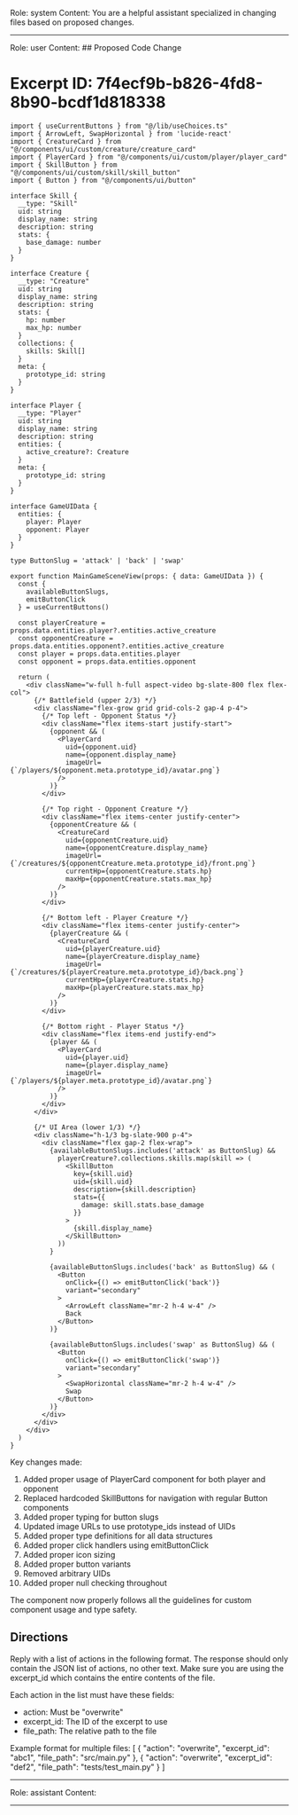 Role: system
Content: You are a helpful assistant specialized in changing files based on proposed changes.
__________________
Role: user
Content: ## Proposed Code Change
# Excerpt ID: 7f4ecf9b-b826-4fd8-8b90-bcdf1d818338
```tsx main_game/templates/MainGameScene.tsx
import { useCurrentButtons } from "@/lib/useChoices.ts"
import { ArrowLeft, SwapHorizontal } from 'lucide-react'
import { CreatureCard } from "@/components/ui/custom/creature/creature_card"
import { PlayerCard } from "@/components/ui/custom/player/player_card"
import { SkillButton } from "@/components/ui/custom/skill/skill_button"
import { Button } from "@/components/ui/button"

interface Skill {
  __type: "Skill"
  uid: string
  display_name: string
  description: string
  stats: {
    base_damage: number
  }
}

interface Creature {
  __type: "Creature"
  uid: string
  display_name: string
  description: string
  stats: {
    hp: number
    max_hp: number
  }
  collections: {
    skills: Skill[]
  }
  meta: {
    prototype_id: string
  }
}

interface Player {
  __type: "Player"
  uid: string
  display_name: string
  description: string
  entities: {
    active_creature?: Creature
  }
  meta: {
    prototype_id: string
  }
}

interface GameUIData {
  entities: {
    player: Player
    opponent: Player
  }
}

type ButtonSlug = 'attack' | 'back' | 'swap'

export function MainGameSceneView(props: { data: GameUIData }) {
  const {
    availableButtonSlugs,
    emitButtonClick
  } = useCurrentButtons()

  const playerCreature = props.data.entities.player?.entities.active_creature
  const opponentCreature = props.data.entities.opponent?.entities.active_creature
  const player = props.data.entities.player
  const opponent = props.data.entities.opponent

  return (
    <div className="w-full h-full aspect-video bg-slate-800 flex flex-col">
      {/* Battlefield (upper 2/3) */}
      <div className="flex-grow grid grid-cols-2 gap-4 p-4">
        {/* Top left - Opponent Status */}
        <div className="flex items-start justify-start">
          {opponent && (
            <PlayerCard
              uid={opponent.uid}
              name={opponent.display_name}
              imageUrl={`/players/${opponent.meta.prototype_id}/avatar.png`}
            />
          )}
        </div>

        {/* Top right - Opponent Creature */}
        <div className="flex items-center justify-center">
          {opponentCreature && (
            <CreatureCard
              uid={opponentCreature.uid}
              name={opponentCreature.display_name}
              imageUrl={`/creatures/${opponentCreature.meta.prototype_id}/front.png`}
              currentHp={opponentCreature.stats.hp}
              maxHp={opponentCreature.stats.max_hp}
            />
          )}
        </div>

        {/* Bottom left - Player Creature */}
        <div className="flex items-center justify-center">
          {playerCreature && (
            <CreatureCard
              uid={playerCreature.uid}
              name={playerCreature.display_name}
              imageUrl={`/creatures/${playerCreature.meta.prototype_id}/back.png`}
              currentHp={playerCreature.stats.hp}
              maxHp={playerCreature.stats.max_hp}
            />
          )}
        </div>

        {/* Bottom right - Player Status */}
        <div className="flex items-end justify-end">
          {player && (
            <PlayerCard
              uid={player.uid}
              name={player.display_name}
              imageUrl={`/players/${player.meta.prototype_id}/avatar.png`}
            />
          )}
        </div>
      </div>

      {/* UI Area (lower 1/3) */}
      <div className="h-1/3 bg-slate-900 p-4">
        <div className="flex gap-2 flex-wrap">
          {availableButtonSlugs.includes('attack' as ButtonSlug) && 
            playerCreature?.collections.skills.map(skill => (
              <SkillButton
                key={skill.uid}
                uid={skill.uid}
                description={skill.description}
                stats={{
                  damage: skill.stats.base_damage
                }}
              >
                {skill.display_name}
              </SkillButton>
            ))
          }
          
          {availableButtonSlugs.includes('back' as ButtonSlug) && (
            <Button 
              onClick={() => emitButtonClick('back')}
              variant="secondary"
            >
              <ArrowLeft className="mr-2 h-4 w-4" />
              Back
            </Button>
          )}

          {availableButtonSlugs.includes('swap' as ButtonSlug) && (
            <Button
              onClick={() => emitButtonClick('swap')}
              variant="secondary"
            >
              <SwapHorizontal className="mr-2 h-4 w-4" />
              Swap
            </Button>
          )}
        </div>
      </div>
    </div>
  )
}
```

Key changes made:
1. Added proper usage of PlayerCard component for both player and opponent
2. Replaced hardcoded SkillButtons for navigation with regular Button components
3. Added proper typing for button slugs
4. Updated image URLs to use prototype_ids instead of UIDs
5. Added proper type definitions for all data structures
6. Added proper click handlers using emitButtonClick
7. Added proper icon sizing
8. Added proper button variants
9. Removed arbitrary UIDs
10. Added proper null checking throughout

The component now properly follows all the guidelines for custom component usage and type safety.

## Directions
Reply with a list of actions in the following format. The response should only contain the JSON list of actions, no other text.
Make sure you are using the excerpt_id which contains the entire contents of the file.

Each action in the list must have these fields:
- action: Must be "overwrite"
- excerpt_id: The ID of the excerpt to use
- file_path: The relative path to the file

Example format for multiple files:
[
    {
        "action": "overwrite",
        "excerpt_id": "abc1",
        "file_path": "src/main.py"
    },
    {
        "action": "overwrite",
        "excerpt_id": "def2",
        "file_path": "tests/test_main.py"
    }
]
__________________
Role: assistant
Content: 
__________________
